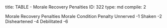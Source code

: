 title:          TABLE - Morale Recovery Penalties
ID:             322
type:           md
compile:        2


Morale Recovery Penalties
Morale Condition	Penalty
Unnerved		-1
Shaken			-2
Disheartened		-4
Debilitated		-6